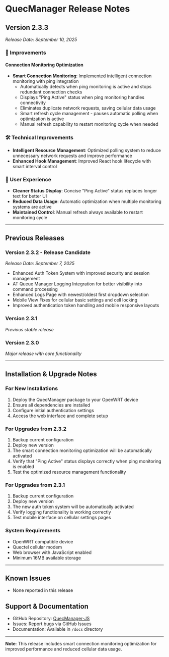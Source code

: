 # QuecManager Release Notes

## Version 2.3.3
*Release Date: September 10, 2025*

### 🔧 Improvements

#### Connection Monitoring Optimization
- **Smart Connection Monitoring**: Implemented intelligent connection monitoring with ping integration
  - Automatically detects when ping monitoring is active and stops redundant connection checks
  - Displays "Ping Active" status when ping monitoring handles connectivity
  - Eliminates duplicate network requests, saving cellular data usage
  - Smart refresh cycle management - pauses automatic polling when optimization is active
  - Manual refresh capability to restart monitoring cycle when needed

### 🛠️ Technical Improvements
- **Intelligent Resource Management**: Optimized polling system to reduce unnecessary network requests and improve performance
- **Enhanced Hook Management**: Improved React hook lifecycle with smart interval control

### 📱 User Experience
- **Cleaner Status Display**: Concise "Ping Active" status replaces longer text for better UI
- **Reduced Data Usage**: Automatic optimization when multiple monitoring systems are active
- **Maintained Control**: Manual refresh always available to restart monitoring cycle


---

## Previous Releases

### Version 2.3.2 - Release Candidate
*Release Date: September 7, 2025*

- Enhanced Auth Token System with improved security and session management
- AT Queue Manager Logging Integration for better visibility into command processing
- Enhanced Logs Page with newest/oldest first dropdown selection
- Mobile View Fixes for cellular basic settings and cell locking
- Improved authentication token handling and mobile responsive layouts

### Version 2.3.1
*Previous stable release*

### Version 2.3.0
*Major release with core functionality*

---

## Installation & Upgrade Notes

### For New Installations
1. Deploy the QuecManager package to your OpenWRT device
2. Ensure all dependencies are installed
3. Configure initial authentication settings
4. Access the web interface and complete setup

### For Upgrades from 2.3.2
1. Backup current configuration
2. Deploy new version
3. The smart connection monitoring optimization will be automatically activated
4. Verify that "Ping Active" status displays correctly when ping monitoring is enabled
5. Test the optimized resource management functionality

### For Upgrades from 2.3.1
1. Backup current configuration
2. Deploy new version
3. The new auth token system will be automatically activated
4. Verify logging functionality is working correctly
5. Test mobile interface on cellular settings pages

### System Requirements
- OpenWRT compatible device
- Quectel cellular modem
- Web browser with JavaScript enabled
- Minimum 16MB available storage

---

## Known Issues
- None reported in this release

## Support & Documentation
- GitHub Repository: [QuecManager-JS](https://github.com/dr-dolomite/QuecManager-JS)
- Issues: Report bugs via GitHub Issues
- Documentation: Available in `/docs` directory

---

**Note**: This release includes smart connection monitoring optimization for improved performance and reduced cellular data usage.
